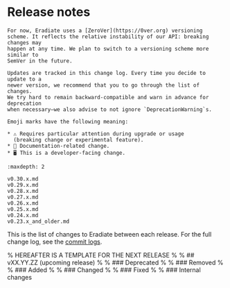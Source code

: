 # Release notes

```{note}
For now, Eradiate uses a [ZeroVer](https://0ver.org) versioning
scheme. It reflects the relative instability of our API: breaking changes may
happen at any time. We plan to switch to a versioning scheme more similar to
SemVer in the future.

Updates are tracked in this change log. Every time you decide to update to a
newer version, we recommend that you to go through the list of changes.
We try hard to remain backward-compatible and warn in advance for deprecation
when necessary—we also advise to not ignore `DeprecationWarning`s.

Emoji marks have the following meaning:

* ⚠️ Requires particular attention during upgrade or usage
  (breaking change or experimental feature).
* 📖 Documentation-related change.
* 🖥️ This is a developer-facing change.
```

```{toctree}
:maxdepth: 2

v0.30.x.md
v0.29.x.md
v0.28.x.md
v0.27.x.md
v0.26.x.md
v0.25.x.md
v0.24.x.md
v0.23.x_and_older.md
```

This is the list of changes to Eradiate between each release.
For the full change log, see the [commit logs](https://github.com/eradiate/eradiate/commits/).

% HEREAFTER IS A TEMPLATE FOR THE NEXT RELEASE
%
% ## vXX.YY.ZZ (upcoming release)
%
% ### Deprecated
%
% ### Removed
%
% ### Added
%
% ### Changed
%
% ### Fixed
%
% ### Internal changes

